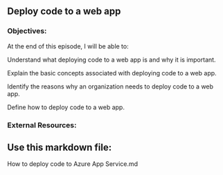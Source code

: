 ## Deploy code to a web app


### Objectives:

At the end of this episode, I will be able to:

Understand what deploying code to a web app is and why it is important.

Explain the basic concepts associated with deploying code to a web app.

Identify the reasons why an organization needs to deploy code to a web app.

Define how to deploy code to a web app.

### External Resources:

## Use this markdown file:

How to deploy code to Azure App Service.md

